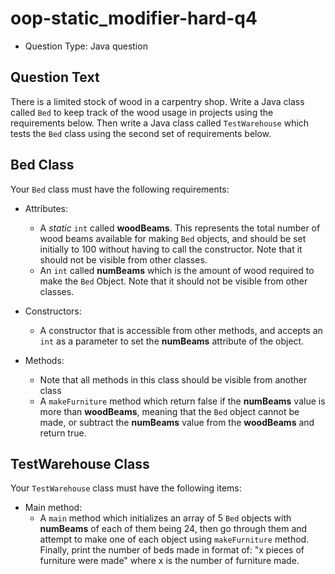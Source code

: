 # oop-static_modifier-hard-q4

- Question Type: Java question

## Question Text

There is a limited stock of wood in a carpentry shop. Write a Java class called `Bed` to keep track of the wood usage in 
projects using the requirements below. Then write a Java class called `TestWarehouse` which tests the `Bed` class using 
the second set of requirements below.

## Bed Class

Your `Bed` class must have the following requirements:

- Attributes:
    - A _static_ `int` called **woodBeams**. This represents the total number of wood beams available for making `Bed`
      objects, and should be set initially to 100 without having to call the constructor. Note that it should not be
      visible from other classes.
    - An `int` called **numBeams** which is the amount of wood required to make the `Bed` Object. Note that it should not be
      visible from other classes.

- Constructors:
    - A constructor that is accessible from other methods, and accepts an `int` as a parameter to set the **numBeams**
      attribute of the object.

- Methods:
    - Note that all methods in this class should be visible from another class
    - A `makeFurniture` method which return false if the **numBeams** value is more than **woodBeams**, meaning that the
      `Bed` object cannot be made, or subtract the **numBeams** value from the **woodBeams** and return true.

## TestWarehouse Class

Your `TestWarehouse` class must have the following items:

- Main method:
    - A `main` method which initializes an array of 5 `Bed` objects with **numBeams** of each of them being 24, then go
      through them and attempt to make one of each object using `makeFurniture` method. Finally, print the number of beds made in format
      of: "x pieces of furniture were made" where x is the number of furniture made.
